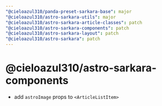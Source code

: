 ```yaml
---
"@cieloazul310/panda-preset-sarkara-base": major
"@cieloazul310/astro-sarkara-utils": major
"@cieloazul310/astro-sarkara-article-classes": patch
"@cieloazul310/astro-sarkara-components": patch
"@cieloazul310/astro-sarkara-layout": patch
"@cieloazul310/astro-sarkara": patch
---
```


# @cieloazul310/astro-sarkara-components

- add `astroImage` props to `<ArticleListItem>`
